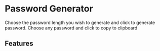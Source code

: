 # Password Generator

Choose the password length you wish to generate and click to generate password.
Choose any password and click to copy to clipboard

## Features
